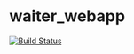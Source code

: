 # waiter_webapp

[![Build Status](https://travis-ci.org/chuma1409/waiter_webapp.svg?branch=main)](https://travis-ci.org/chuma1409/waiter_webapp)